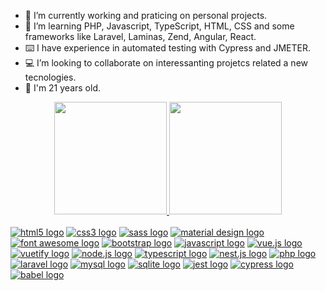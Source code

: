 
- 🔭 I’m currently working and praticing on personal projects.
- 🌱 I’m learning PHP, Javascript, TypeScript, HTML, CSS and some frameworks like Laravel, Laminas, Zend, Angular, React.
- ⌨️ I have experience in automated testing with Cypress and JMETER.
- 💻 I’m looking to collaborate on interessanting projetcs related a new tecnologies.
- 🤙 I'm 21 years old.

<div align="center">
  <a href="https://github.com/nicolassgross">
  <img height="180em" src="https://github-readme-stats.vercel.app/api?username=nicolassgross&show_icons=true&theme=ligth&include_all_commits=true&count_private=true"/>
  <img height="180em" src="https://github-readme-stats.vercel.app/api/top-langs/?username=nicolassgross&layout=compact&langs_count=7&theme=ligth"/>
</div>
  
<div style="display: inline_block"><br>
<a target="_blank" href="https://en.wikipedia.org/wiki/HTML5"><img alt="html5 logo" src="https://img.shields.io/badge/HTML5-E34F26?style=for-the-badge&logo=html5&logoColor=white" /></a>
<a target="_blank" href="https://pt.wikipedia.org/wiki/CSS3"><img alt="css3 logo" src="https://img.shields.io/badge/CSS3-1572B6?style=for-the-badge&logo=css3&logoColor=white" /></a>
<a target="_blank" href="https://sass-lang.com/"><img alt="sass logo" src="https://img.shields.io/badge/Sass-CC6699?style=for-the-badge&logo=sass&logoColor=white" /></a>
<a target="_blank" href="https://material.io/design"><img alt="material design logo" src="https://img.shields.io/badge/material%20design-757575?style=for-the-badge&logo=material%20design&logoColor=white" /></a>
<a target="_blank" href="https://fontawesome.com/"><img alt="font awesome logo" src="https://img.shields.io/badge/Font_Awesome-339AF0?style=for-the-badge&logo=fontawesome&logoColor=white" /></a>
<a target="_blank" href="https://getbootstrap.com/"><img alt="bootstrap logo" src="https://img.shields.io/badge/Bootstrap-563D7C?style=for-the-badge&logo=bootstrap&logoColor=white" /></a>
<a target="_blank" href="https://developer.mozilla.org/pt-BR/docs/Web/JavaScript"><img alt="javascript logo" src="https://img.shields.io/badge/JavaScript-323330?style=for-the-badge&logo=javascript&logoColor=F7DF1E" /></a>
<a target="_blank" href="https://vuejs.org/"><img alt="vue.js logo" src="https://img.shields.io/badge/Vue%20js-35495E?style=for-the-badge&logo=vuedotjs&logoColor=4FC08D" /></a>
<a target="_blank" href="https://vuetifyjs.com/"><img alt="vuetify logo" src="https://img.shields.io/badge/Vuetify-1867C0?style=for-the-badge&logo=vuetify&logoColor=white" /></a>
<a target="_blank" href="https://nodejs.org/en/about/"><img alt="node.js logo" src="https://img.shields.io/badge/Node.js-339933?style=for-the-badge&logo=nodedotjs&logoColor=white" /></a>
<a target="_blank" href="https://www.typescriptlang.org/"><img alt="typescript logo" src="https://img.shields.io/badge/TypeScript-007ACC?style=for-the-badge&logo=typescript&logoColor=white" /></a>
<a target="_blank" href="https://docs.nestjs.com/"><img alt="nest.js logo" src="https://img.shields.io/badge/nestjs-E0234E?style=for-the-badge&logo=nestjs&logoColor=white" /></a>
<a target="_blank" href="https://www.php.net/"><img alt="php logo" src="https://img.shields.io/badge/PHP-777BB4?style=for-the-badge&logo=php&logoColor=white" /></a>
<a target="_blank" href="https://laravel.com/docs"><img alt="laravel logo" src="https://img.shields.io/badge/Laravel-FF2D20?style=for-the-badge&logo=laravel&logoColor=white" /></a>
<a target="_blank" href="https://www.mysql.com/"><img alt="mysql logo" src="https://img.shields.io/badge/MySQL-005C84?style=for-the-badge&logo=mysql&logoColor=white" /></a>
<a target="_blank" href="https://www.sqlite.org/about.html"><img alt="sqlite logo" src="https://img.shields.io/badge/SQLite-07405E?style=for-the-badge&logo=sqlite&logoColor=white" /></a>
<a target="_blank" href="https://jestjs.io/"><img alt="jest logo" src="https://img.shields.io/badge/Jest-C21325?style=for-the-badge&logo=jest&logoColor=white" /></a>
<a target="_blank" href="https://jestjs.io/"><img alt="cypress logo" src="https://img.shields.io/badge/Cypress-17202C?style=for-the-badge&logo=cypress&logoColor=white" /></a>
<a target="_blank" href="https://babeljs.io/"><img alt="babel logo" src="https://img.shields.io/badge/Babel-F9DC3E?style=for-the-badge&logo=babel&logoColor=white" /></a>

</div>

